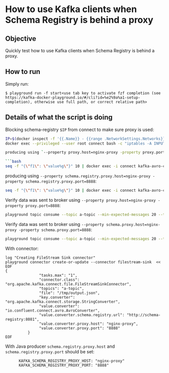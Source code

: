 # How to use Kafka clients when Schema Registry is behind a proxy

## Objective

Quickly test how to use Kafka clients when Schema Registry is behind a proxy.


## How to run

Simply run:

```
$ playground run -f start<use tab key to activate fzf completion (see https://kafka-docker-playground.io/#/cli?id=%e2%9a%a1-setup-completion), otherwise use full path, or correct relative path>
```

## Details of what the script is doing



Blocking schema-registry `$IP` from connect to make sure proxy is used:

```bash
IP=$(docker inspect -f '{{.Name}} - {{range .NetworkSettings.Networks}}{{.IPAddress}}{{end}}' $(docker ps -aq) | grep schema-registry | cut -d " " -f 3)
docker exec --privileged --user root connect bash -c "iptables -A INPUT -p tcp -s $IP -j DROP"

producing using `--property proxy.host=nginx-proxy -property proxy.port=8888`:

```bash
seq -f "{\"f1\": \"value%g\"}" 10 | docker exec -i connect kafka-avro-console-producer --broker-list broker:9092 --property schema.registry.url=http://schema-registry:8081 --topic a-topic --property proxy.host=nginx-proxy -property proxy.port=8888 --property value.schema='{"type":"record","name":"myrecord","fields":[{"name":"f1","type":"string"}]}'
```

producing using `--property schema.registry.proxy.host=nginx-proxy -property schema.registry.proxy.port=8888`:

```bash
seq -f "{\"f1\": \"value%g\"}" 10 | docker exec -i connect kafka-avro-console-producer --broker-list broker:9092 --property schema.registry.url=http://schema-registry:8081 --topic a-topic --property schema.registry.proxy.host=nginx-proxy -property schema.registry.proxy.port=8888 --property value.schema='{"type":"record","name":"myrecord","fields":[{"name":"f1","type":"string"}]}'
```

Verify data was sent to broker using `--property proxy.host=nginx-proxy -property proxy.port=8888`:

```bash
playground topic consume --topic a-topic --min-expected-messages 20 --timeout 60
```

Verify data was sent to broker using `--property schema.proxy.host=nginx-proxy -property schema.proxy.port=8888`:

```bash
playground topic consume --topic a-topic --min-expected-messages 20 --timeout 60
```

With connector:

```
log "Creating FileStream Sink connector"
playground connector create-or-update --connector filestream-sink  << EOF
{
               "tasks.max": "1",
               "connector.class": "org.apache.kafka.connect.file.FileStreamSinkConnector",
               "topics": "a-topic",
               "file": "/tmp/output.json",
               "key.converter": "org.apache.kafka.connect.storage.StringConverter",
               "value.converter": "io.confluent.connect.avro.AvroConverter",
               "value.converter.schema.registry.url": "http://schema-registry:8081",
               "value.converter.proxy.host": "nginx-proxy",
               "value.converter.proxy.port": "8888"
          }
EOF
```


With Java producer `schema.registry.proxy.host` and `schema.registry.proxy.port` should be set:

```
      KAFKA_SCHEMA_REGISTRY_PROXY_HOST: "nginx-proxy"
      KAFKA_SCHEMA_REGISTRY_PROXY_PORT: "8888"
```

